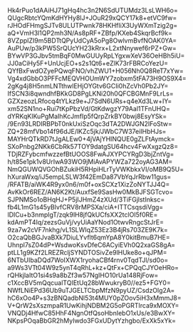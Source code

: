Hk4rPuo1dAAiHJ71gHq4hc3n2N6SdUTUMdz3LsLWH6o=
QUgcRbtcYQmKdHYHy8lJ+JOuR29xQCY17k8+etVC9fw=
rJHOdFHmgSJTv8ULUTPwnk78HKHfIiX3UyWXmTzig2g=
aQ+VmH3l1QP2mh3N/As8pRF+ZBfp/KXeb4SkqrBcf9k=
8VZppIZI9m5BDTtQPyUdCyA5oPg8OwlvmBvfNOAK0YA=
AuPUw/p3kPW5SrQUcYH23kRrx+L2xtNnywef6rPZ+Gw=
BYwVP3GJbv5tmBqF0MwGUUyRpLYgxwXeV36OeHBh5iU=
JJ0aCiHy5F+UnUcjEO+s2s1Qt6+eZlK73rFBRCoYezU=
QYfBxFwdOZyePQwqFNO/vhZWU1+H056Nh0Q8ReT7xYw=
Vg4xdGbbO3PFFcMEQVHOUmWY7zobxm5tFA73H9OS9X4=
2gKg4j8H5nmLNTthwlEHjOYGtv6GCIi0hZcVh0Pb2JY=
IfSCN3i8qwndhfBKkGD8PgLKNi20h0QFCBGMnF9LrLs=
GZXzeozLRfocq4tYLkz9e+J7SdN6URs+q4eXd3Lw+IY=
xm52SN1no+Rui7tKpPbzVd/GtKdwgzY79Aal1TFnUHQ=
dYRKqKIKuPgMaIhKcJmfIp5fQrpZrkBY0bwj8EsyYSk=
/9En93LRDIRBPbT0nkUxiSzOqc3dTA2DWJGN2IFoStw=
ZQ+28mfVbo14f96dJE/lKZc5jk/JWbC7W37eiIHbHJs=
MAYHrQTkRD7tJgALEw0+4jVAjYHINQUE0gZLFtAymck=
SXoPnbg2NKk6CbRk57TOY9datgSU64hcv4FwXxgzQz8=
TDjRZFybcmfwzzefBtUOOS8FwAJXYPCYRgD3bjZntVg=
h/t85e1pk1v8UrIwA93WO9jMiAvAPYWZa722oyAG3AM=
NmQGUWQVGOhBZukiH5RHpiHLrTyVWKbkxVI/oMB9Q5U=
hXuraWxq/iJ5empLSLW3f42EmDa87VbYqJrRbw11gus=
/RFATB/aiWK4R9yx0n6/m0f+oxSCXz1XizZoNYTJJ4Q=
AvKkOr6REZ/AN6K2Kt/AuxfSe9SasHw0MkBJFSGTcvo=
SJPNMSo1oBHqHJ+P5jIJHmZ4zXUd/3TiFGjlstInksc=
fb4L1mG1s45yBlvfCRV8rMPSXa/ciA+ITTCsqsdiVgg=
lDICu+b3nmplgT/zqk9lH8jfQkUCfsXX2tclOI5f0RE=
kdAmPT4Iq/zezsGuVj/vyUiAaYNod1OtwvRngcStJrE=
9za7w2cVF7nkhg/vL1SLWIqZ53Ez3B4jRs703ZE9K7k=
O2caQbBGJvaBXk7DiuLYvflt6qmYpA8Y0kitBmuB7HE=
Uhnpl7sZ04dP+WsdwoKsvDfeC6ACyiEVh0Q2xaGS8gA=
ptLL1g9KZf2LREZRcljSYNDTOSivZe9lHUke8o+qJPM=
6NTbUIbaDQd7WoIXWX1ryohaCBf4rnv0TqdTJl/sd0o=
a9Ws3VTt04W9z5ynT4qRhL+kz+QtFx+CPQqCJYOeHRo=
rQHkjlaItO1si4s9a8bZf3w57NgIHO10rUa148RjFow=
c1XccBV5mQqcualTQIEtUq28bWwukryB0//ez5+FGY0=
NWfLNiEPd36Ub9uTJGELTCbpMfzN9pyUZ/CsdzOlg2A=
hC6xOo4P+s3zBNQadbNl53t4MUY0pZOov5iH3xMmmJ8=
V+QrW2sXszmpaR1UwKihjNDBM2G5oPGRTIrca9xMOXY=
VNQDj4HfwC85HhF4NgnOtfQsoHbnIebO1xUs/e3BwXY=
NKpsPOqaBbGR2hMyIwdo3FGxUDytYzhgbo/ExXk5xYk=
